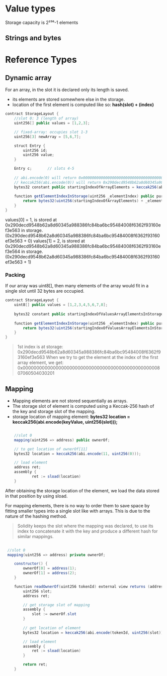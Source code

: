 # Value types

Storage capacity is 2²⁵⁶-1 elements

## Strings and bytes


# Reference Types

## Dynamic array

For an array, in the slot it is declared only its length is saved.

- its elements are stored somewhere else in the storage.
- location of the first element is computed like so: **hash(slot) + (index)**


```java
contract StorageLayout {
    //slot 0: 3 (length of array)
    uint256[] public values = [1,2,3];

    // fixed-array: occupies slot 1-3
    uint256[3] newArray = [5,6,7];

    struct Entry {
        uint256 id;
        uint256 value;
    }

    Entry c;       // slots 4-5
    
    // abi.encode(0) will return 0x0000000000000000000000000000000000000000000000000000000000000000
    // keccak256(abi.encode(0)) will return 0x290decd9548b62a8d60345a988386fc84ba6bc95484008f6362f93160ef3e563
    bytes32 constant public startingIndexOfArrayElements = keccak256(abi.encode(0));
    
    function getElementIndexInStorage(uint256 _elementIndex) public pure returns(bytes32) {
        return bytes32(uint256(startingIndexOfArrayElements) + _elementIndex);
    }
}
```

values[0] = 1, is stored at 0x290decd9548b62a8d60345a988386fc84ba6bc95484008f6362f93160ef3e563 in storage. (0x290decd9548b62a8d60345a988386fc84ba6bc95484008f6362f93160ef3e563 + 0)
values[1] = 2, is stored at 0x290decd9548b62a8d60345a988386fc84ba6bc95484008f6362f93160ef3e564 in storage. (0x290decd9548b62a8d60345a988386fc84ba6bc95484008f6362f93160ef3e563 + 1)

### Packing

If our array was uint8[], then many elements of the array would fit in a single slot until 32 bytes are occupied.

```java
contract StorageLayout {
    uint8[] public values = [1,2,3,4,5,6,7,8];
    
    bytes32 constant public startingIndexOfValuesArrayElementsInStorage = keccak256(abi.encode(0));
    
    function getElementIndexInStorage(uint256 _elementIndex) public pure returns(bytes32) {
        return bytes32(uint256(startingIndexOfValuesArrayElementsInStorage) + _elementIndex);
    }
}
```
> 1st index is at storage: 0x290decd9548b62a8d60345a988386fc84ba6bc95484008f6362f93160ef3e563
When we try to get the element at the index of the first array element, we get: 0x0000000000000000000000000000000000000000000000000807060504030201


## Mapping

- Mapping elements are not stored sequentially as arrays.
- The storage slot of element is computed using a Keccak-256 hash of the key and storage slot of the mapping.
- storage location of mapping element: **bytes32 location = keccak256(abi.encode(keyValue, uint256(slot)));**

```java

    //slot 0    
    mapping(uint256 => address) public ownerOf;

    // to get location of ownerOf[11]
    bytes32 location = keccak256(abi.encode(11, uint256(0)));

    // load element
    address ret;
    assembly {
            ret := sload(location)
    }

```

After obtaining the storage location of the element, we load the data stored in that position by using sload.

For mapping elements, there is no way to order them to save space by fitting smaller types into a single slot like with arrays.
This is due to the nature of the hashing method.

> Solidity keeps the slot where the mapping was declared, to use its index to concatenate it with the key and produce a different hash for similar mappings. 

```java
 
 //slot 0
 mapping(uint256 => address) private ownerOf;

    constructor() {
        ownerOf[0] = address(1);
        ownerOf[1] = address(2);
    }

    function readOwnerOf(uint256 tokenId) external view returns (address) {        
        uint256 slot;
        address ret;

        // get storage slot of mapping
        assembly {
            slot := ownerOf.slot
        }
        
        // get location of element
        bytes32 location = keccak256(abi.encode(tokenId, uint256(slot)));

        // load element
        assembly {
            ret := sload(location)
        }

        return ret;
    }
```
